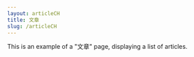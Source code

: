 ```yaml
---
layout: articleCH
title: 文章
slug: /articleCH
---
```


This is an example of a "文章" page, displaying a list of articles.
<br />
